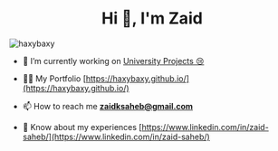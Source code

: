 <h1 align="center">Hi 👋, I'm Zaid</h1>
<p align="left"> <img src="https://komarev.com/ghpvc/?username=haxybaxy&label=Profile%20views&color=0e75b6&style=flat" alt="haxybaxy" /> </p>

- 🔭 I’m currently working on [University Projects 😢](https://github.com/jose-izarra/attendance_system)

- 👨‍💻 My Portfolio [https://haxybaxy.github.io/](https://haxybaxy.github.io/)

- 📫 How to reach me **zaidksaheb@gmail.com**

- 📄 Know about my experiences [https://www.linkedin.com/in/zaid-saheb/](https://www.linkedin.com/in/zaid-saheb/)

